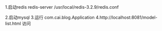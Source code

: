 1.启动redis
 redis-server /usr/local/redis-3.2.9/redis.conf

2.启动mysql
3.运行 com.cai.blog.Application
4.http://localhost:8081/model-list.html 访问